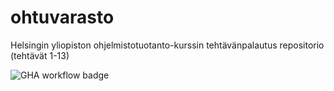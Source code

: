 # ohtuvarasto
Helsingin yliopiston ohjelmistotuotanto-kurssin tehtävänpalautus repositorio (tehtävät 1-13)

![GHA workflow badge](https://github.com/Gudkat/ohtuvarasto/workflows/CI/badge.svg)
